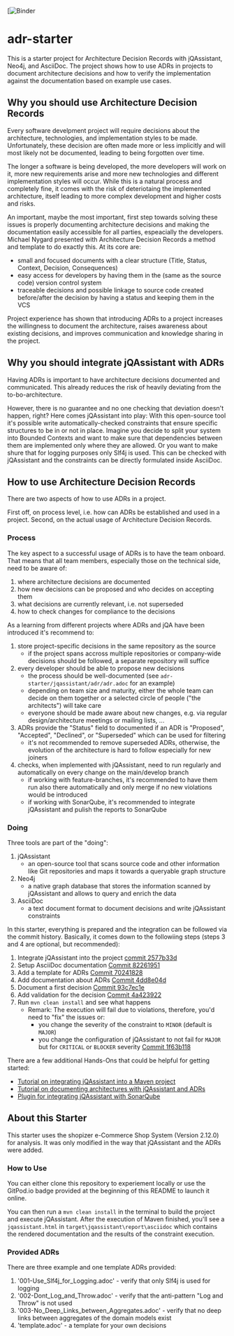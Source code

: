 [![Binder](https://mybinder.org/badge_logo.svg)

# adr-starter

This is a starter project for Architecture Decision Records with jQAssistant, Neo4j, and AsciiDoc.
The project shows how to use ADRs in projects to document architecture decisions and how to verify the implementation against the documentation based on example use cases.

## Why you should use Architecture Decision Records

Every software develpment project will require decisions about the architecture, technologies, and implementation styles to be made. 
Unfortunately, these decision are often made more or less implicitly and will most likely not be documented, leading to being forgotten over time.

The longer a software is being developed, the more developers will work on it, more new requirements arise and more new technologies and different implementation styles will occur. 
While this is a natural process and completely fine, it comes with the risk of deteriotaing the implemented architecture, itself leading to more complex development and higher costs and risks.

An important, maybe the most important, first step towards solving these issues is properly documenting architecture decisions and making the documentation easily accessible for all parties, espeacially the developers. 
Michael Nygard presented with Architecture Decision Records a method and template to do exactly this.
At its core are:

* small and focused documents with a clear structure (Title, Status, Context, Decision, Consequences)
* easy access for developers by having them in the (same as the source code) version control system 
* traceable decisions and possible linkage to source code created before/after the decision by having a status and keeping them in the VCS

Project experience has shown that introducing ADRs to a project increases the willingness to document the architecture, raises awareness about existing decisions, and improves communication and knowledge sharing in the project.

## Why you should integrate jQAssistant with ADRs

Having ADRs is important to have architecture decisions documented and communicated. 
This already reduces the risk of heavily deviating from the to-bo-architecture.

However, there is no guarantee and no one checking that deviation doesn't happen, right? 
Here comes jQAssistant into play: With this open-source tool it's possible write automatically-checked constraints that ensure specific structures to be in or not in place.
Imagine you decide to split your system into Bounded Contexts and want to make sure that dependencies between them are implemented only where they are allowed. Or you want to make shure that for logging purposes only Slf4j is used. This can be checked with jQAssistant and the constraints can be directly formulated inside AsciiDoc.

## How to use Architecture Decision Records

There are two aspects of how to use ADRs in a project.

First off, on process level, i.e. how can ADRs be established and used in a project.
Second, on the actual usage of Architecture Decision Records.

### Process

The key aspect to a successful usage of ADRs is to have the team onboard. 
That means that all team members, especially those on the technical side, need to be aware of:

1. where architecture decisions are documented
2. how new decisions can be proposed and who decides on accepting them
3. what decisions are currently relevant, i.e. not superseded
4. how to check changes for compliance to the decisions

As a learning from different projects where ADRs and jQA have been introduced it's recommend to:

1. store project-specific decisions in the same repository as the source
    * if the project spans accross multiple repositories or company-wide decisions should be followed, a separate repository will suffice
2. every developer should be able to propose new decisions
    * the process should be well-documented (see `adr-starter/jqassistant/adr/adr.adoc` for an example)
    * depending on team size and maturity, either the whole team can decide on them together or a selected circle of people ("the architects") will take care 
    * everyone should be made aware about new changes, e.g. via regular design/architecture meetings or mailing lists, ...
3. ADRs provide the "Status" field to documented if an ADR is "Proposed", "Accepted", "Declined", or "Superseded" which can be used for filtering
    * it's not recommended to remove superseded ADRs, otherwise, the evolution of the architecture is hard to follow especially for new joiners
4. checks, when implemented with jQAssistant, need to run regularly and automatically on every change on the main/develop branch
    * if working with feature-branches, it's recommended to have them run also there automatically and only merge if no new violations would be introduced
    * if working with SonarQube, it's recommended to integrate jQAssistant and pulish the reports to SonarQube 
    
   
### Doing

Three tools are part of the "doing":

1. jQAssistant
    * an open-source tool that scans source code and other information like Git repositories and maps it towards a queryable graph structure
2. Neo4j
    * a native graph database that stores the information scanned by jQAssistant and allows to query and enrich the data
3. AsciiDoc
    * a text document format to document decisions and write jQAssistant constraints

In this starter, everything is prepared and the integration can be followed via the commit history. 
Basically, it comes down to the followiing steps (steps 3 and 4 are optional, but recommended):

1. Integrate jQAssistant into the project [commit 2577b33d](https://github.com/buschmais/adr-starter/commit/2577b33d)
2. Setup AsciiDoc documentation [Commit 82261951](https://github.com/buschmais/adr-starter/commit/82261951)
3. Add a template for ADRs [Commit 70241828](https://github.com/buschmais/adr-starter/commit/70241828)
4. Add documentation about ADRs [Commit 4dd8e04d](https://github.com/buschmais/adr-starter/commit/4dd8e04d)
5. Document a first decision [Commit 93c7ec1e](https://github.com/buschmais/adr-starter/commit/93c7ec1e)
6. Add validation for the decision [Commit 4a423922](https://github.com/buschmais/adr-starter/commit/4a423922)
7. Run `mvn clean install` and see what happens
    * Remark: The execution will fail due to violations, therefore, you'd need to "fix" the issues or:
        * you change the severity of the constraint to `MINOR` (default is `MAJOR`)
        * you change the configuration of jQAssistant to not fail for `MAJOR` but for `CRITICAL` or `BLOCKER` severity [Commit 1f63b118](https://github.com/buschmais/adr-starter/commit/1f63b118)

There are a few additional Hands-Ons that could be helpful for getting started:

- [Tutorial on integrating jQAssistant into a Maven project](https://101.jqassistant.org/getting-started-spring-boot-maven/index.html)
- [Tutorial on documenting architectures with jQAssistant and ADRs](https://101.jqassistant.org/architecture-decision-records/index.html)
- [Plugin for integrating jQAssistant with SonarQube](https://github.com/jqassistant-contrib/sonar-jqassistant-plugin)


## About this Starter

This starter uses the shopizer e-Commerce Shop System (Version 2.12.0) for analysis. It was only modified in the way that jQAssistant and the ADRs were added.

### How to Use

You can either clone this repository to experiement locally or use the GitPod.io badge provided at the beginning of this README to launch it online.

You can then run a `mvn clean install` in the terminal to build the project and execute jQAssistant. 
After the execution of Maven finished, you'll see a `jqassistant.html` in `target\jqassistant\report\asciidoc` which contains the rendered documentation and the results of the constraint execution.

### Provided ADRs

There are three example and one template ADRs provided:

1. '001-Use_Slf4j_for_Logging.adoc' - verify that only Slf4j is used for logging
2. '002-Dont_Log_and_Throw.adoc' - verify that the anti-pattern "Log and Throw" is not used
3. '003-No_Deep_Links_between_Aggregates.adoc' - verify that no deep links between aggregates of the domain models exist
4. 'template.adoc' - a template for your own decisions

